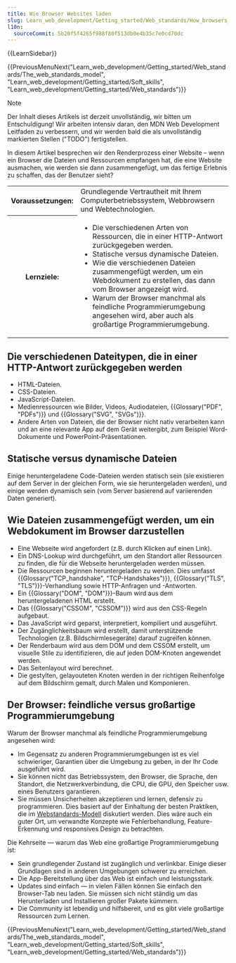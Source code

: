 ```yaml
---
title: Wie Browser Websites laden
slug: Learn_web_development/Getting_started/Web_standards/How_browsers_load_websites
l10n:
  sourceCommit: 5b20f5f4265f988f80f513db0e4b35c7e0cd70dc
---
```


{{LearnSidebar}}

{{PreviousMenuNext("Learn_web_development/Getting_started/Web_standards/The_web_standards_model", "Learn_web_development/Getting_started/Soft_skills", "Learn_web_development/Getting_started/Web_standards")}}

> [!NOTE]
> Der Inhalt dieses Artikels ist derzeit unvollständig, wir bitten um Entschuldigung! Wir arbeiten intensiv daran, den MDN Web Development Leitfaden zu verbessern, und wir werden bald die als unvollständig markierten Stellen ("TODO") fertigstellen.

In diesem Artikel besprechen wir den Renderprozess einer Website – wenn ein Browser die Dateien und Ressourcen empfangen hat, die eine Website ausmachen, wie werden sie dann zusammengefügt, um das fertige Erlebnis zu schaffen, das der Benutzer sieht?

<table>
  <tbody>
    <tr>
      <th scope="row">Voraussetzungen:</th>
      <td>
        Grundlegende Vertrautheit mit Ihrem Computerbetriebssystem, Webbrowsern und Webtechnologien.
      </td>
    </tr>
    <tr>
      <th scope="row">Lernziele:</th>
      <td>
        <ul>
          <li>Die verschiedenen Arten von Ressourcen, die in einer HTTP-Antwort zurückgegeben werden.</li>
          <li>Statische versus dynamische Dateien.</li>
          <li>Wie die verschiedenen Dateien zusammengefügt werden, um ein Webdokument zu erstellen, das dann vom Browser angezeigt wird.</li>
          <li>Warum der Browser manchmal als feindliche Programmierumgebung angesehen wird, aber auch als großartige Programmierumgebung.</li>
        </ul>
      </td>
    </tr>
  </tbody>
</table>

## Die verschiedenen Dateitypen, die in einer HTTP-Antwort zurückgegeben werden

- HTML-Dateien.
- CSS-Dateien.
- JavaScript-Dateien.
- Medienressourcen wie Bilder, Videos, Audiodateien, {{Glossary("PDF", "PDFs")}} und {{Glossary("SVG", "SVGs")}}.
- Andere Arten von Dateien, die der Browser nicht nativ verarbeiten kann und an eine relevante App auf dem Gerät weitergibt, zum Beispiel Word-Dokumente und PowerPoint-Präsentationen.

## Statische versus dynamische Dateien

Einige heruntergeladene Code-Dateien werden statisch sein (sie existieren auf dem Server in der gleichen Form, wie sie heruntergeladen werden), und einige werden dynamisch sein (vom Server basierend auf variierenden Daten generiert).

## Wie Dateien zusammengefügt werden, um ein Webdokument im Browser darzustellen

- Eine Webseite wird angefordert (z.B. durch Klicken auf einen Link).
- Ein DNS-Lookup wird durchgeführt, um den Standort aller Ressourcen zu finden, die für die Webseite heruntergeladen werden müssen.
- Die Ressourcen beginnen heruntergeladen zu werden. Dies umfasst {{Glossary("TCP_handshake", "TCP-Handshakes")}}, {{Glossary("TLS", "TLS")}}-Verhandlung sowie HTTP-Anfragen und -Antworten.
- Ein {{Glossary("DOM", "DOM")}}-Baum wird aus dem heruntergeladenen HTML erstellt.
- Das {{Glossary("CSSOM", "CSSOM")}} wird aus den CSS-Regeln aufgebaut.
- Das JavaScript wird geparst, interpretiert, kompiliert und ausgeführt.
- Der Zugänglichkeitsbaum wird erstellt, damit unterstützende Technologien (z.B. Bildschirmlesegeräte) darauf zugreifen können.
- Der Renderbaum wird aus dem DOM und dem CSSOM erstellt, um visuelle Stile zu identifizieren, die auf jeden DOM-Knoten angewendet werden.
- Das Seitenlayout wird berechnet.
- Die gestylten, gelayouteten Knoten werden in der richtigen Reihenfolge auf dem Bildschirm gemalt, durch Malen und Komponieren.

## Der Browser: feindliche versus großartige Programmierumgebung

Warum der Browser manchmal als feindliche Programmierumgebung angesehen wird:

- Im Gegensatz zu anderen Programmierumgebungen ist es viel schwieriger, Garantien über die Umgebung zu geben, in der Ihr Code ausgeführt wird.
- Sie können nicht das Betriebssystem, den Browser, die Sprache, den Standort, die Netzwerkverbindung, die CPU, die GPU, den Speicher usw. eines Benutzers garantieren.
- Sie müssen Unsicherheiten akzeptieren und lernen, defensiv zu programmieren. Dies basiert auf der Einhaltung der besten Praktiken, die im [Webstandards-Modell](/de/docs/Learn_web_development/Getting_started/Web_standards/The_web_standards_model) diskutiert werden. Dies wäre auch ein guter Ort, um verwandte Konzepte wie Fehlerbehandlung, Feature-Erkennung und responsives Design zu betrachten.

Die Kehrseite — warum das Web eine großartige Programmierumgebung ist:

- Sein grundlegender Zustand ist zugänglich und verlinkbar. Einige dieser Grundlagen sind in anderen Umgebungen schwerer zu erreichen.
- Die App-Bereitstellung über das Web ist einfach und leistungsstark.
- Updates sind einfach — in vielen Fällen können Sie einfach den Browser-Tab neu laden. Sie müssen sich nicht ständig um das Herunterladen und Installieren großer Pakete kümmern.
- Die Community ist lebendig und hilfsbereit, und es gibt viele großartige Ressourcen zum Lernen.

{{PreviousMenuNext("Learn_web_development/Getting_started/Web_standards/The_web_standards_model", "Learn_web_development/Getting_started/Soft_skills", "Learn_web_development/Getting_started/Web_standards")}}
